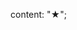 <!--fontawsome icone cdn-->

<!-- <link rel="stylesheet" href="https://cdnjs.cloudflare.com/ajax/libs/font-awesome/6.4.2/css/all.min.css" 
    integrity="sha384-blOohCVdhjmtROpu8+CfTnUWham9nkX7P7OZQMst+RUnhtoY/9qemFAkIKOYxDI3" 
    crossorigin="anonymous" referrerpolicy="no-referrer" /> -->


<!--content-->
content: "★";
